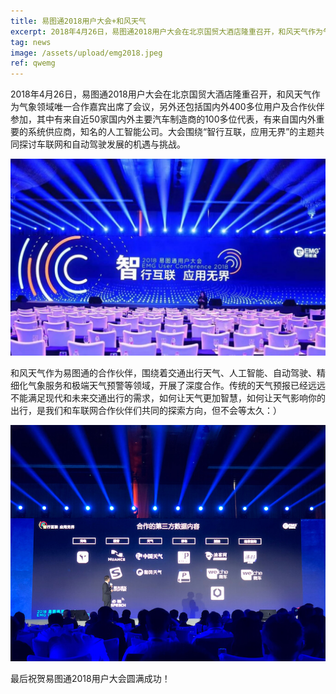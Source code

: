 ```yaml
---
title: 易图通2018用户大会+和风天气
excerpt: 2018年4月26日，易图通2018用户大会在北京国贸大酒店隆重召开，和风天气作为气象领域唯一合作嘉宾出席了会议，另外还包括国内外400多位用户及合作伙伴参加，其中有来自近50家国内外主要汽车制造商的100多位代表，有来自国内外重要的系统供应商，知名的人工智能公司。大会围绕“智行互联，应用无界”的主题共同探讨车联网和自动驾驶发展的机遇与挑战。"
tag: news
image: /assets/upload/emg2018.jpeg
ref: qwemg
---
```

2018年4月26日，易图通2018用户大会在北京国贸大酒店隆重召开，和风天气作为气象领域唯一合作嘉宾出席了会议，另外还包括国内外400多位用户及合作伙伴参加，其中有来自近50家国内外主要汽车制造商的100多位代表，有来自国内外重要的系统供应商，知名的人工智能公司。大会围绕“智行互联，应用无界”的主题共同探讨车联网和自动驾驶发展的机遇与挑战。

![](/assets/upload/emg2018.jpeg)

和风天气作为易图通的合作伙伴，围绕着交通出行天气、人工智能、自动驾驶、精细化气象服务和极端天气预警等领域，开展了深度合作。传统的天气预报已经远远不能满足现代和未来交通出行的需求，如何让天气更加智慧，如何让天气影响你的出行，是我们和车联网合作伙伴们共同的探索方向，但不会等太久：）

![](/assets/upload/emg2018heweather.jpg)

最后祝贺易图通2018用户大会圆满成功！
